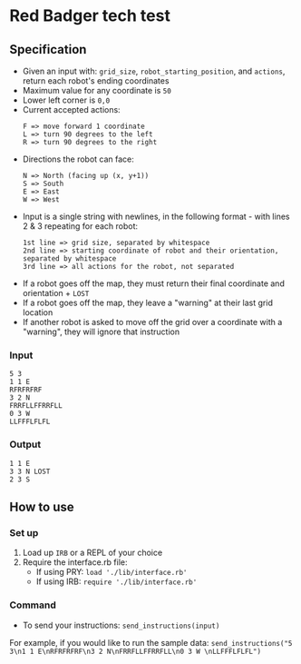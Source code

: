 # Red Badger tech test

## Specification

* Given an input with: `grid_size`, `robot_starting_position`, and `actions`, return each robot's ending coordinates
* Maximum value for any coordinate is `50`
* Lower left corner is `0,0`
* Current accepted actions: 
    ```
    F => move forward 1 coordinate
    L => turn 90 degrees to the left
    R => turn 90 degrees to the right
    ```
* Directions the robot can face:
    ```
    N => North (facing up (x, y+1))
    S => South
    E => East
    W => West
    ```
* Input is a single string with newlines, in the following format - with lines 2 & 3 repeating for each robot:
    ```
    1st line => grid size, separated by whitespace
    2nd line => starting coordinate of robot and their orientation, separated by whitespace
    3rd line => all actions for the robot, not separated
    ```
* If a robot goes off the map, they must return their final coordinate and orientation + `LOST`
* If a robot goes off the map, they leave a "warning" at their last grid location
* If another robot is asked to move off the grid over a coordinate with a "warning", they will ignore that instruction

### Input

```
5 3
1 1 E 
RFRFRFRF
3 2 N 
FRRFLLFFRRFLL
0 3 W 
LLFFFLFLFL
```

### Output
```
1 1 E
3 3 N LOST 
2 3 S
```

## How to use

### Set up

1. Load up `IRB` or a REPL of your choice
2. Require the interface.rb file:
    - If using PRY: `load './lib/interface.rb'`
    - If using IRB: `require './lib/interface.rb'`

### Command

- To send your instructions: `send_instructions(input)`

For example, if you would like to run the sample data: 
    ```
    send_instructions("5 3\n1 1 E\nRFRFRFRF\n3 2 N\nFRRFLLFFRRFLL\n0 3 W \nLLFFFLFLFL")
    ```
